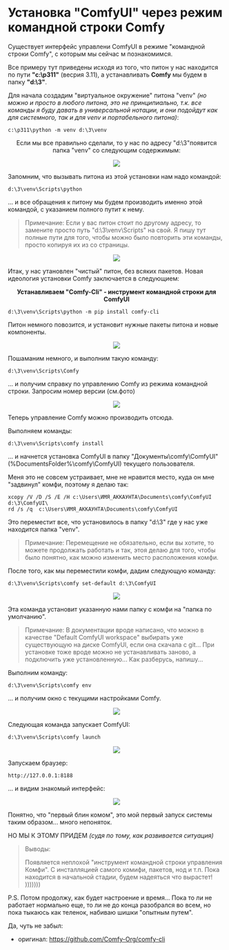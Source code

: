# Установка "ComfyUI" через режим командной строки Comfy

Существует интерфейс управлени ComfyUI в режиме "командной строки Comfy", с которым мы сейчас м познакомимся.

Все примеру тут приведены исходя из того, что питон у нас находится по пути **"c:\p311"** (весрия 3.11), а устанавливать **Comfy** мы будем в папку **"d:\3"**.

Для начала создадим "виртуальное окружение" питона "venv" *(но можно и просто в любого питона, это не принципиально, т.к. все команды я буду давать в универсальной нотации, и они подойдут как для системного, так и для venv и портабельного питона)*:

    c:\p311\python -m venv d:\3\venv
	
<p align="center">Если мы все правильно сделали, то у нас по адресу "d:\3"появится папка "venv" со следующим содержимым:</p>

<p align="center">
  <img src="img_cli/000.jpg">
</p>

Запомним, что вызывать питона из этой установки нам надо командой:

    d:\3\venv\Scripts\python

... и все обращения к питону мы будем производить именно этой командой, с указанием полного путит к нему.

>Примечание:
>Если у вас питон стоит по другому адресу, то замените просто путь "d:\3\venv\Scripts\" на свой.
>Я пишу тут полные пути для того, чтобы можно было повторить эти команды, просто копируя их из со страницы.

<p align="center">
  <img src="img_cli/001.jpg">
</p>

Итак, у нас утановлен "чистый" питон, без всяких пакетов. Новая идеология установки Comfy заключается в следующием:

<p align="center"><b>Устанавливаем "Comfy-Cli" - инструмент командной строки для ComfyUI</b></p>

    d:\3\venv\Scripts\python -m pip install comfy-cli
	
Питон немного повозится, и установит нужные пакеты питона и новые компоненты.

<p align="center">
  <img src="img_cli/002.jpg">
</p>

Пошаманим немного, и выполним такую команду:

    d:\3\venv\Scripts\Comfy

... и получим справку по управлению Comfy из режима командной строки. Запросим номер версии (см.фото)

<p align="center">
  <img src="img_cli/003.jpg">
</p>

Теперь управление Comfy можно производить отсюда.

Выполняем команды:

    d:\3\venv\Scripts\comfy install
	
... и начнется установка ComfyUI в папку "Документы\comfy\ComfyUI" (%DocumentsFolder%\comfy\ComfyUI) текущего пользователя.
	
Меня это не совсем устраивает, мне не нравится место, куда он мне "задвинул" комфи, поэтому я делаю так:

    xcopy /V /D /S /E /H c:\Users\ИМЯ_АККАУНТА\Documents\comfy\ComfyUI d:\3\ComfyUI\
	rd /s /q  c:\Users\ИМЯ_АККАУНТА\Documents\comfy\ComfyUI
	
Это переместит все, что установилось в папку "d:\3" где у нас уже находится папка "venv".

>Примечание:
>Перемещение не обязательно, если вы хотите, то можете продолжать работать и так, этоя делаю для того, чтобы было понятно, как можно изменить место расположения комфи.

После того, как мы переместили комфи, дадим следующую команду:

    d:\3\venv\Scripts\comfy set-default d:\3\ComfyUI

<p align="center">
  <img src="img_cli/004.jpg">
</p>

Эта команда установит указанную нами папку с комфи на "папка по умолчанию".

>Примечание:
>В документации вроде написано, что можно в качестве "Default ComfyUI workspace" выбирать уже существующую на диске ComfyUI, если она скачала с git...
>При установке тоже вроде можно не устанавливать заново, а подключить уже установленную...
>Как разберусь, напишу...

Выполним команду:

    d:\3\venv\Scripts\comfy env

... и получим окно с текущими настройками Comfy.

<p align="center">
  <img src="img_cli/005.jpg">
</p>

Следующая команда запускает ComfyUI:

    d:\3\venv\Scripts\comfy launch
	
<p align="center">
  <img src="img_cli/006.jpg">
</p>
	
Запускаем браузер:

    http://127.0.0.1:8188
	
... и видим знакомый интерфейс:

<p align="center">
  <img src="img_cli/007.jpg">
</p>

Понятно, что "первый блин комом", это мой первый запуск системы таким образом... много непоняток.

НО МЫ К ЭТОМУ ПРИДЕМ *(судя по тому, как развивается ситуация)*

>Выводы:
>
>Появляется неплохой "инструмент командной строки управления Комфи". С инсталляцией самого комифи, пакетов, нод и т.п.
>Пока находится в начальной стадии, будем надеяться что вырастет! )))))))


P.S.
Потом продолжу, как будет настроение и время...
Пока то ли не работает нормально еще, то ли не до конца разобрался во всем, но пока тыкаюсь как теленок, набиваю шишки "опытным путем".

Да, чуть не забыл:

- оригинал: https://github.com/Comfy-Org/comfy-cli